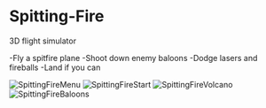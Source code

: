 # Spitting-Fire
3D flight simulator

-Fly a spitfire plane
-Shoot down enemy baloons
-Dodge lasers and fireballs
-Land if you can


![SpittingFireMenu](https://user-images.githubusercontent.com/37274017/140665436-1904ace1-71d1-49ac-8679-0bfd02e6b41f.png)
![SpittingFireStart](https://user-images.githubusercontent.com/37274017/140665438-46934df8-98d7-4a53-bfe1-9a5a8a6e1c32.png)
![SpittingFireVolcano](https://user-images.githubusercontent.com/37274017/140665441-f23a6254-422b-4b27-8742-bbf09bcb1767.png)
![SpittingFireBaloons](https://user-images.githubusercontent.com/37274017/140665443-7e30404a-cd86-426c-b404-c8c7a32a8747.png)
